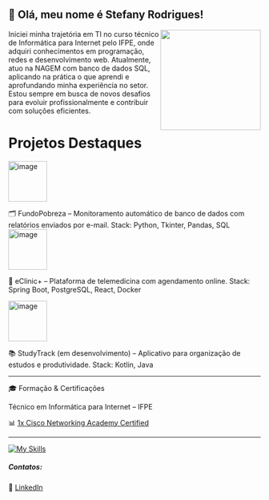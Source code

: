 ## 💜 Olá, meu nome é Stefany Rodrigues!

<div id="header" align="center">
    <img src="https://media.giphy.com/media/HQHwvSBSy7s0AXOlWt/giphy.gif" width="200" align="right"/>
  </div>

Iniciei minha trajetória em TI no curso técnico de Informática para Internet pelo IFPE, onde adquiri conhecimentos em programação, redes e desenvolvimento web. Atualmente, atuo na NAGEM com banco de dados SQL, aplicando na prática o que aprendi e aprofundando minha experiência no setor. Estou sempre em busca de novos desafios para evoluir profissionalmente e contribuir com soluções eficientes.

 <h1>Projetos Destaques</h1>
 
<img width="77" height="81" alt="image" src="https://github.com/user-attachments/assets/a60ee4e1-533d-4b2a-a6dd-c6cc3aef1132" />

🗂 FundoPobreza – Monitoramento automático de banco de dados com relatórios enviados por e-mail.
Stack: Python, Tkinter, Pandas, SQL
<img width="77" height="81" alt="image" src="https://github.com/user-attachments/assets/e9b2ef87-4435-4ade-8889-c7b7d934d83f" />

🏥 eClinic+ – Plataforma de telemedicina com agendamento online.
Stack: Spring Boot, PostgreSQL, React, Docker

<img width="77" height="81" alt="image" src="https://github.com/user-attachments/assets/bb0cd9fb-3ddd-4396-9fd8-9d5aa08dd864" />

📚 StudyTrack (em desenvolvimento) – Aplicativo para organização de estudos e produtividade.
Stack: Kotlin, Java

<hr>
🎓 Formação & Certificações

Técnico em Informática para Internet – IFPE
<p> 📊 <a href="https://www.netacad.com/certificates?issuanceId=d58aebe4-d9c7-4001-8674-30cc318ffada">1x Cisco Networking Academy Certified</a></p>
<hr>

<p>
  <a href="https://skillicons.dev" target="_blank">
    <img src="https://skillicons.dev/icons?i=html,css,java,spring,mysql,nodejs,SQL" alt="My Skills">
  </a>
</p>

  <h5>Contatos:</h5>
 <p> 💼 <a href="https://www.linkedin.com/in/stefany-rodrigues-90301b2b8/" target="_blank">LinkedIn</p>

